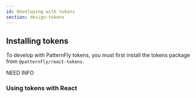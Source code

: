 ```yaml
---
id: Developing with tokens
section: design-tokens
---
```


## Installing tokens

To develop with PatternFly tokens, you must first install the tokens package from `@patternfly/react-tokens`.

NEED INFO

### Using tokens with React 

